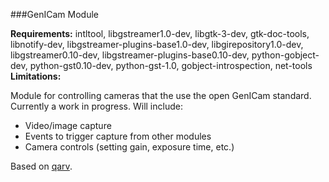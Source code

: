 ###GenICam Module

**Requirements:** intltool, libgstreamer1.0-dev, libgtk-3-dev, gtk-doc-tools, libnotify-dev, libgstreamer-plugins-base1.0-dev, libgirepository1.0-dev, libgstreamer0.10-dev, libgstreamer-plugins-base0.10-dev, python-gobject-dev, python-gst0.10-dev, python-gst-1.0, gobject-introspection, net-tools  
**Limitations:**  

Module for controlling cameras that the use the open GenICam standard. 
Currently a work in progress. Will include: 
 - Video/image capture
 - Events to trigger capture from other modules
 - Camera controls (setting gain, exposure time, etc.)

Based on [qarv](https://github.com/AD-Vega/qarv). 

